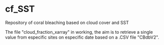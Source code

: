 # cf_SST
Repository of coral bleaching based on cloud cover and SST 

The file "cloud_fraction_xarray" in working, the aim is to retrieve a single value from especific sites on especific date based on a .CSV file "CBdbV2". 
